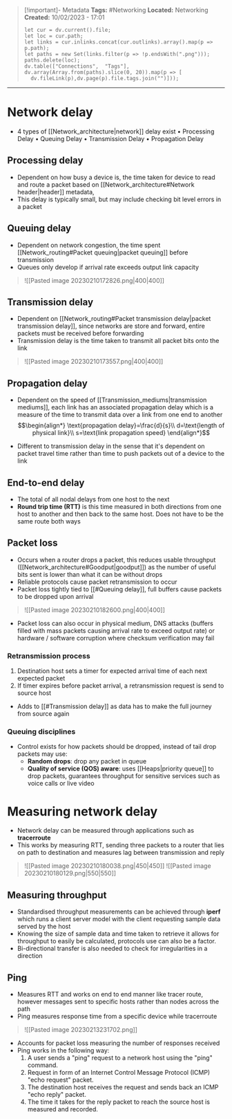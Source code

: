 > [!important]- Metadata
> **Tags:** #Networking 
> **Located:** Networking
> **Created:** 10/02/2023 - 17:01
> ```dataviewjs
>let cur = dv.current().file;
>let loc = cur.path;
>let links = cur.inlinks.concat(cur.outlinks).array().map(p => p.path);
>let paths = new Set(links.filter(p => !p.endsWith(".png")));
>paths.delete(loc);
>dv.table(["Connections",  "Tags"], dv.array(Array.from(paths).slice(0, 20)).map(p => [
>   dv.fileLink(p),dv.page(p).file.tags.join("")]));
> ```

___
# Network delay
- 4 types of [[Network_architecture|network]] delay exist 
	• Processing Delay
	• Queuing Delay
	• Transmission Delay
	• Propagation Delay

## Processing delay
- Dependent on how busy a device is, the time taken for device to read and route a packet based on [[Network_architecture#Network header|header]] metadata, 
- This delay is typically small, but may include checking bit level errors in a packet 

## Queuing delay
- Dependent on network congestion, the time spent [[Network_routing#Packet queuing|packet queuing]] before transmission 
- Queues only develop if arrival rate exceeds output link capacity 

> ![[Pasted image 20230210172826.png|400|400]]

## Transmission delay
- Dependent  on [[Network_routing#Packet transmission delay|packet transmission delay]], since networks are store and forward, entire packets must be received before forwarding 
- Transmission delay is the time taken to transmit all packet bits onto the link

> ![[Pasted image 20230210173557.png|400|400]]

## Propagation delay
- Dependent on the speed of [[Transmission_mediums|transmission mediums]], each link has an associated propagation delay which is a measure of the time to transmit data over a link from one end to another
$$\begin{align*}
\text{propagation delay}=\frac{d}{s}\\
d=\text{length of physical link}\\
s=\text{link propagation speed}
\end{align*}$$

- Different to transmission delay in the sense that it's dependent on packet travel time rather than time to push packets out of a device to the link

## End-to-end delay
- The total of all nodal delays from one host to the next
- **Round trip time (RTT)** is this time measured in both directions from one host to another and then back to the same host. Does not have to be the same route both ways 

## Packet loss
- Occurs when a router drops a packet, this reduces usable throughput ([[Network_architecture#Goodput|goodput]]) as the number of useful bits sent is lower than what it can be without drops 
- Reliable protocols cause packet retransmission to occur
- Packet loss tightly tied to [[#Queuing delay]], full buffers cause packets to be dropped upon arrival 

> ![[Pasted image 20230210182600.png|400|400]]

- Packet loss can also occur in physical medium, DNS attacks (buffers filled with mass packets causing arrival rate to exceed output rate) or hardware / software corruption where checksum verification may fail 
### Retransmission process
1. Destination host sets a timer for expected arrival time of each next expected packet 
2. If timer expires before packet arrival, a retransmission request is send to source host 
- Adds to [[#Transmission delay]] as data has to make the full journey from source again 

### Queuing disciplines
- Control exists for how packets should be dropped, instead of tail drop packets may use:
    - **Random drops**: drop any packet in queue 
    - **Quality of service (QOS) aware**: uses [[Heaps|priority queue]] to drop packets, guarantees throughput for sensitive services such as voice calls or live video 




# Measuring network delay
- Network delay can be measured through applications such as **tracerroute**
- This works by measuring RTT, sending three packets to a router that lies on path to destination and measures lag between transmission and reply  

> ![[Pasted image 20230210180038.png|450|450]]
> ![[Pasted image 20230210180129.png|550|550]]

## Measuring throughput
- Standardised throughput measurements can be achieved through **iperf** which runs a client server model with the client requesting sample data served by the host
- Knowing the size of sample data and time taken to retrieve it allows for throughput to easily be calculated, protocols use can also be a factor. 
- Bi-directional transfer is also needed to check for irregularities in a direction 
## Ping
- Measures RTT and works on end to end manner like tracer route, however messages sent to specific hosts rather than nodes across the path
- Ping measures response time from a specific device while tracerroute 

> ![[Pasted image 20230213231702.png]]
- Accounts for packet loss measuring the number of responses received
- Ping works in the following way:
    1.  A user sends a "ping" request to a network host using the "ping" command.
    2.  Request in form of an Internet Control Message Protocol (ICMP) "echo request" packet.
    3.  The destination host receives the request and sends back an ICMP "echo reply" packet.
    4.  The time it takes for the reply packet to reach the source host is measured and recorded.
